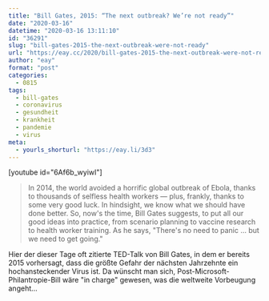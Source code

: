 ```yaml
---
title: "Bill Gates, 2015: “The next outbreak? We’re not ready”"
date: "2020-03-16"
datetime: "2020-03-16 13:11:10"
id: "36291"
slug: "bill-gates-2015-the-next-outbreak-were-not-ready"
url: "https://eay.cc/2020/bill-gates-2015-the-next-outbreak-were-not-ready/"
author: "eay"
format: "post"
categories:
  - 0815
tags:
  - bill-gates
  - coronavirus
  - gesundheit
  - krankheit
  - pandemie
  - virus
meta:
  - yourls_shorturl: "https://eay.li/3d3"
---
```


\[youtube id="6Af6b\_wyiwI"\]

> In 2014, the world avoided a horrific global outbreak of Ebola, thanks to thousands of selfless health workers — plus, frankly, thanks to some very good luck. In hindsight, we know what we should have done better. So, now's the time, Bill Gates suggests, to put all our good ideas into practice, from scenario planning to vaccine research to health worker training. As he says, "There's no need to panic ... but we need to get going."

Hier der dieser Tage oft zitierte TED-Talk von Bill Gates, in dem er bereits 2015 vorhersagt, dass die größte Gefahr der nächsten Jahrzehnte ein hochan­stecken­der Virus ist. Da wünscht man sich, Post-Microsoft-Philantropie-Bill wäre "in charge" gewesen, was die weltweite Vorbeugung angeht...
